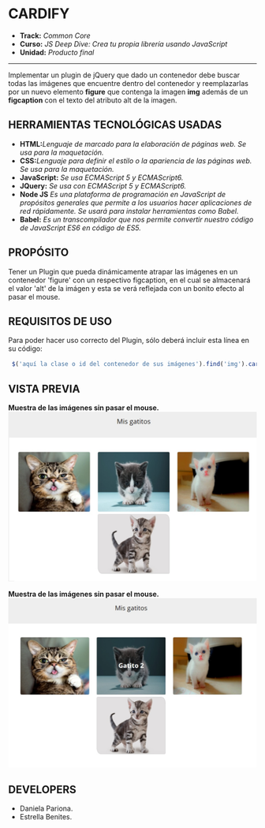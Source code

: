 # CARDIFY

* **Track:** _Common Core_
* **Curso:** _JS Deep Dive: Crea tu propia librería usando JavaScript_
* **Unidad:** _Producto final_

***

Implementar un plugin de jQuery que dado un contenedor debe buscar todas las imágenes que encuentre dentro del contenedor y reemplazarlas por un nuevo elemento **figure** que contenga la imagen **img** además de un **figcaption** con el texto del atributo alt de la imagen.

## HERRAMIENTAS TECNOLÓGICAS USADAS
* **HTML:**_Lenguaje de marcado para la elaboración de páginas web. Se usa para la maquetación._
* **CSS:**_Lenguaje para definir el estilo o la apariencia de las páginas web. Se usa para la maquetación._
* **JavaScript:** _Se usa ECMAScript 5 y ECMAScript6._
* **JQuery:** _Se usa con ECMAScript 5 y ECMAScript6._
* **Node JS** _Es una plataforma de programación en JavaScript de propósitos generales que permite a los usuarios hacer aplicaciones de red rápidamente. Se usará para instalar herramientas como Babel._
* **Babel:** _Es un transcompilador que nos permite convertir nuestro código de JavaScript ES6 en código de ES5._

## PROPÓSITO
Tener un Plugin que pueda dinámicamente atrapar las imágenes en un contenedor 'figure' con un respectivo figcaption, en el cual se almacenará el valor 'alt' de la imágen y esta se verá reflejada con un bonito efecto al pasar el mouse.

## REQUISITOS DE USO
Para poder hacer uso correcto del Plugin, sólo deberá incluir esta línea en su código:

```js
 $('aquí la clase o id del contenedor de sus imágenes').find('img').cardify();
```

## VISTA PREVIA
**Muestra de las imágenes sin pasar el mouse.**
![Imagen sin mouse](/public/assets/img/img1.jpg)


**Muestra de las imágenes sin pasar el mouse.**
![Imagen pasando mouse](/public/assets/img/img2.jpg)

## DEVELOPERS
* Daniela Pariona.
* Estrella Benites. 